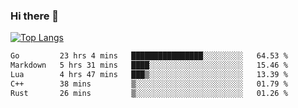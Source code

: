 ### Hi there 👋

<!--
**3Xpl0it3r/3Xpl0it3r** is a ✨ _special_ ✨ repository because its `README.md` (this file) appears on your GitHub profile.

Here are some ideas to get you started:

- 🔭 I’m currently working on ...
- 🌱 I’m currently learning ...
- 👯 I’m looking to collaborate on ...
- 🤔 I’m looking for help with ...
- 💬 Ask me about ...
- 📫 How to reach me: ...
- 😄 Pronouns: ...
- ⚡ Fun fact: ...
-->


[![Top Langs](https://github-readme-stats.vercel.app/api/top-langs/?username=3Xpl0it3r&layout=compact)](https://github.com/3Xpl0it3r/3Xpl0it3r)

<!--START_SECTION:waka-->

```txt
Go         23 hrs 4 mins   ████████████████░░░░░░░░░   64.53 %
Markdown   5 hrs 31 mins   ████░░░░░░░░░░░░░░░░░░░░░   15.46 %
Lua        4 hrs 47 mins   ███▒░░░░░░░░░░░░░░░░░░░░░   13.39 %
C++        38 mins         ▒░░░░░░░░░░░░░░░░░░░░░░░░   01.79 %
Rust       26 mins         ▒░░░░░░░░░░░░░░░░░░░░░░░░   01.26 %
```

<!--END_SECTION:waka-->
